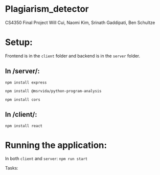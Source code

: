 # Plagiarism_detector
CS4350 Final Project
Will Cui, Naomi Kim, Srinath Gaddipati, Ben Schultze


# Setup:
Frontend is in the `client` folder and backend is in the `server` folder.

## In /server/: 
```npm install express```

```npm install @msrvida/python-program-analysis```

```npm install cors```

## In /client/:
```npm install react```

# Running the application:
In both `client` and `server`: 
```npm run start```

Tasks: